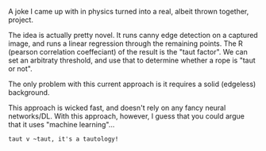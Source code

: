 A joke I came up with in physics turned into a real, albeit thrown together, project. 

The idea is actually pretty novel. It runs canny edge detection on a captured image, and runs a linear regression through the remaining points. The R (pearson correlation coeffeciant) of the result is the "taut factor". We can set an arbitraty threshold, and use that to determine whether a rope is "taut or not". 

The only problem with this current approach is it requires a solid (edgeless) background.

This approach is wicked fast, and doesn't rely on any fancy neural networks/DL. With this approach, however, I guess that you could argue that it uses "machine learning"...

```taut v ~taut, it's a tautology!```
